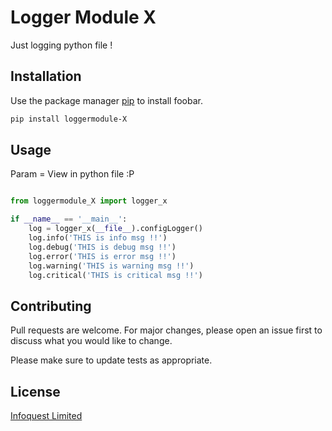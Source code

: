 # Logger Module X

Just logging python file !

## Installation

Use the package manager [pip](https://pip.pypa.io/en/stable/) to install foobar.

```bash
pip install loggermodule-X
```

## Usage

Param = View in python file :P
```python

from loggermodule_X import logger_x

if __name__ == '__main__':
    log = logger_x(__file__).configLogger()
    log.info('THIS is info msg !!')
    log.debug('THIS is debug msg !!')
    log.error('THIS is error msg !!')
    log.warning('THIS is warning msg !!')
    log.critical('THIS is critical msg !!')

```

## Contributing
Pull requests are welcome. For major changes, please open an issue first to discuss what you would like to change.

Please make sure to update tests as appropriate.

## License
[Infoquest Limited](https://dataxet.infoquest.co.th/)